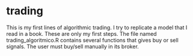 # trading
This is my first lines of algorithmic trading. I try to replicate a model that I read in a book. 
These are only my first steps. The file named trading_algoritmico.R contains several functions that gives buy or sell signals. The user must buy/sell manually in its broker. 
